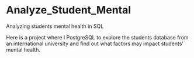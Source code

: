 # Analyze_Student_Mental
Analyzing students mental health in SQL 

Here is a project where I PostgreSQL to explore the students database from an international university and find out what factors may impact students' mental health.
